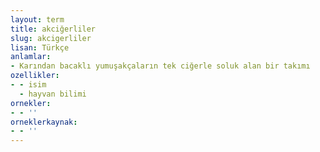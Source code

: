 ```yaml
---
layout: term
title: akciğerliler
slug: akcigerliler
lisan: Türkçe
anlamlar:
- Karından bacaklı yumuşakçaların tek ciğerle soluk alan bir takımı
ozellikler:
- - isim
  - hayvan bilimi
ornekler:
- - ''
orneklerkaynak:
- - ''
---
```

